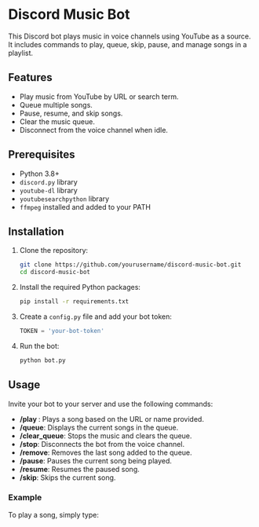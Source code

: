 # Discord Music Bot

This Discord bot plays music in voice channels using YouTube as a source. It includes commands to play, queue, skip, pause, and manage songs in a playlist.

## Features

- Play music from YouTube by URL or search term.
- Queue multiple songs.
- Pause, resume, and skip songs.
- Clear the music queue.
- Disconnect from the voice channel when idle.

## Prerequisites

- Python 3.8+
- `discord.py` library
- `youtube-dl` library
- `youtubesearchpython` library
- `ffmpeg` installed and added to your PATH

## Installation

1. Clone the repository:
    ```bash
    git clone https://github.com/yourusername/discord-music-bot.git
    cd discord-music-bot
    ```

2. Install the required Python packages:
    ```bash
    pip install -r requirements.txt
    ```

3. Create a `config.py` file and add your bot token:
    ```python
    TOKEN = 'your-bot-token'
    ```

4. Run the bot:
    ```bash
    python bot.py
    ```

## Usage

Invite your bot to your server and use the following commands:

- **/play <song>**: Plays a song based on the URL or name provided.
- **/queue**: Displays the current songs in the queue.
- **/clear_queue**: Stops the music and clears the queue.
- **/stop**: Disconnects the bot from the voice channel.
- **/remove**: Removes the last song added to the queue.
- **/pause**: Pauses the current song being played.
- **/resume**: Resumes the paused song.
- **/skip**: Skips the current song.

### Example

To play a song, simply type:

